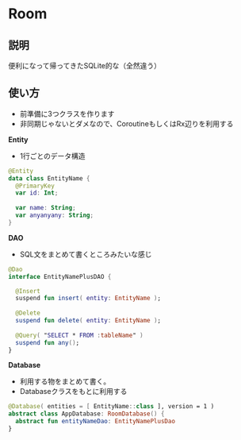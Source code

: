 # Room

## 説明

便利になって帰ってきたSQLite的な（全然違う）

## 使い方

* 前準備に3つクラスを作ります
* 非同期じゃないとダメなので、CoroutineもしくはRx辺りを利用する

**Entity**

* 1行ごとのデータ構造

```kotlin
@Entity
data class EntityName {
  @PrimaryKey
  var id: Int;
  
  var name: String;
  var anyanyany: String;
}
```

**DAO**

* SQL文をまとめて書くところみたいな感じ

```kotlin
@Dao
interface EntityNamePlusDAO {

  @Insert
  suspend fun insert( entity: EntityName );
  
  @Delete
  suspend fun delete( entity: EntityName );
  
  @Query( "SELECT * FROM :tableName" )
  suspend fun any();
}
```

**Database**

* 利用する物をまとめて書く。
* Databaseクラスをもとに利用する

```kotlin
@Database( entities = [ EntityName::class ], version = 1 )
abstract class AppDatabase: RoomDatabase() {
  abstract fun entityNameDao: EntityNamePlusDao
}
```
